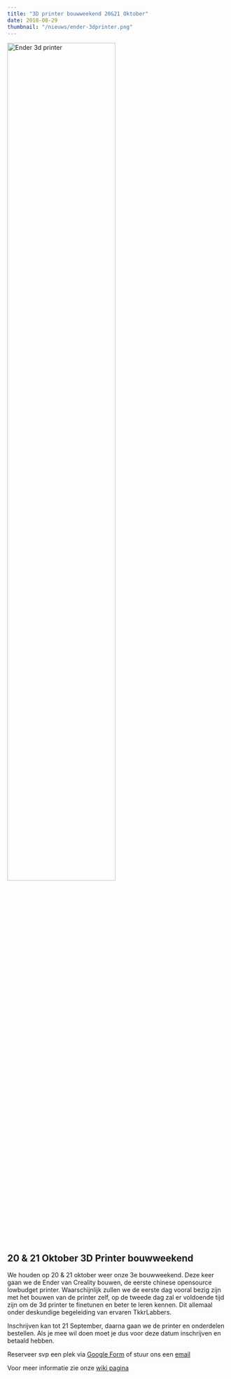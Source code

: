 ```yaml
---
title: "3D printer bouwweekend 20&21 Oktober"
date: 2018-08-29
thumbnail: "/nieuws/ender-3dprinter.png"
---
```


<img alt="Ender 3d printer" src="/nieuws/ender-3dprinter.png" height="70%" width="70%" align="middle">

## 20 & 21 Oktober 3D Printer bouwweekend

We houden op 20 & 21 oktober weer onze 3e bouwweekend. Deze keer gaan we de Ender van Creality bouwen, de eerste chinese opensource lowbudget printer. Waarschijnlijk zullen we de eerste dag vooral bezig zijn met het bouwen van de printer zelf, op de tweede dag zal er voldoende tijd zijn om de 3d printer te finetunen en beter te leren kennen. Dit allemaal onder deskundige begeleiding van ervaren TkkrLabbers.

Inschrijven kan tot 21 September, daarna gaan we de printer en onderdelen bestellen. Als je mee wil doen moet je dus voor deze datum inschrijven en betaald hebben.

Reserveer svp een plek via [Google Form](https://goo.gl/forms/3INo21saQOlm3sxI3) of stuur ons een [email](mailto:bestuur@tkkrlab.nl)

Voor meer informatie zie onze [wiki pagina](https://tkkrlab.nl/wiki/CyberSaturday_:_3D_printer_bouwen)